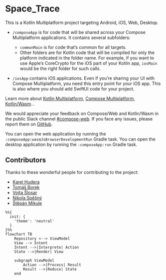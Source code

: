 # Space_Trace

This is a Kotlin Multiplatform project targeting Android, iOS, Web, Desktop.

* `/composeApp` is for code that will be shared across your Compose Multiplatform applications.
  It contains several subfolders:
    - `commonMain` is for code that’s common for all targets.
    - Other folders are for Kotlin code that will be compiled for only the platform indicated in the
      folder name.
      For example, if you want to use Apple’s CoreCrypto for the iOS part of your Kotlin app,
      `iosMain` would be the right folder for such calls.

* `/iosApp` contains iOS applications. Even if you’re sharing your UI with Compose Multiplatform,
  you need this entry point for your iOS app. This is also where you should add SwiftUI code for
  your project.

Learn more
about [Kotlin Multiplatform](https://www.jetbrains.com/help/kotlin-multiplatform-dev/get-started.html),
[Compose Multiplatform](https://github.com/JetBrains/compose-multiplatform/#compose-multiplatform),
[Kotlin/Wasm](https://kotl.in/wasm/)…

We would appreciate your feedback on Compose/Web and Kotlin/Wasm in the public Slack
channel [#compose-web](https://slack-chats.kotlinlang.org/c/compose-web).
If you face any issues, please report them
on [GitHub](https://github.com/JetBrains/compose-multiplatform/issues).

You can open the web application by running the `:composeApp:wasmJsBrowserDevelopmentRun` Gradle
task.
You can open the desktop application by running the `:composeApp:run` Gradle task.

## Contributors

Thanks to these wonderful people for contributing to the project:

- [Karel Hudera](https://github.com/KarelHudera)
- [Tomáš Borek](https://github.com/Resiniferatoxin123)
- [Vojta Šlosar](https://github.com/Vojtza)
- [Nikola Spěšný](https://github.com/artas1340)
- [Štěpán Mikule](https://github.com/stepanmik)

```mermaid
%%{
  init: {
    'theme': 'neutral'
  }
}%%
flowchart TB
    Repository <--> ViewModel
    View --> Intent
    Intent -->|Interprete| Action
    State -->|Render| View

    subgraph ViewModel
        Action -->|Process| Result
        Result -->|Reduce| State
    end
```